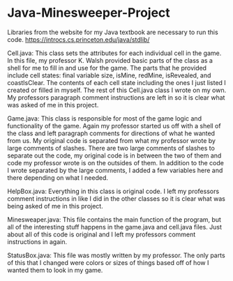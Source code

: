 # Java-Minesweeper-Project
Libraries from the website for my Java textbook are necessary to run this code.
https://introcs.cs.princeton.edu/java/stdlib/


Cell.java:
This class sets the attributes for each individual cell in the game.
In this file, my professor K. Walsh provided basic parts of the class as a shell for me to fill in and use for the game. The parts that he provided include cell states: final variable size, isMine, redMine, isRevealed, and coastIsClear. The contents of each cell state including the ones I just listed I created or filled in myself. The rest of this Cell.java class I wrote on my own. My professors paragraph comment instructions are left in so it is clear what was asked of me in this project.

Game.java:
This class is responsible for most of the game logic and functionality of the game. Again my professor started us off with a shell of the class and left paragraph comments for directions of what he wanted from us. My original code is separated from what my professor wrote by large comments of slashes. There are two large comments of slashes to separate out the code, my original code is in between the two of them and code my professor wrote is on the outsides of them. In addition to the code I wrote separated by the large comments, I added a few variables here and there depending on what I needed. 


HelpBox.java:
Everything in this class is original code. I left my professors comment instructions in like I did in the other classes so it is clear what was being asked of me in this project.


Minesweaper.java:
This file contains the main function of the program, but all of the interesting stuff happens in the game.java and cell.java files. Just about all of this code is original and I left my professors comment instructions in again.


StatusBox.java:
This file was mostly written by my professor. The only parts of this that I changed were colors or sizes of things based off of how I wanted them to look in my game. 

